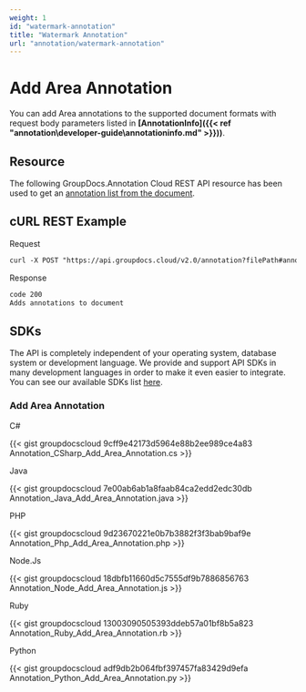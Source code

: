 ```yaml
---
weight: 1
id: "watermark-annotation"
title: "Watermark Annotation"
url: "annotation/watermark-annotation"
---
```







# Add Area Annotation #

You can add Area annotations to the supported document formats with request body parameters listed in **[AnnotationInfo]({{< ref "annotation\developer-guide\annotationinfo.md" >}}))**.

## Resource ##

The following GroupDocs.Annotation Cloud REST API resource has been used to get an [annotation list from the document](https://apireference.groupdocs.cloud/annotation/#!/Annotation/GetImport).

## cURL REST Example ##





 Request

```html 
curl -X POST "https://api.groupdocs.cloud/v2.0/annotation?filePath#annotationdocs%2F" -H  "accept: application/json" -H  "authorization: Bearer [Access Token]" -H  "Content-Type: application/json" -d "[  {    \"guid\": null,    \"documentGuid\": 0,    \"text\": null,    \"creatorGuid\": null,    \"creatorName\": \"Anonym A.\",    \"creatorEmail\": null,    \"box\": {      \"x\": 375.892761,      \"y\": 59.3882637,      \"width\": 88.7330551,      \"height\": 37.7290154    },    \"pageNumber\": 0,    \"annotationPosition\": {      \"x\": 852,      \"y\": 59.38826291079812    },    \"svgPath\": null,    \"type\": 1,    \"access\": null,    \"replies\": null,    \"createdOn\": \"0001-01-01T00:00:00\",    \"fontColor\": null,    \"penColor\": 1201033,    \"penWidth\": 1,    \"penStyle\": 0,    \"backgroundColor\": null,    \"fieldText\": null,    \"fontFamily\": null,    \"fontSize\": null,    \"opacity\": null,    \"angle\": null  }]" 
 ```




 Response

```html 
code 200
Adds annotations to document
 ```






## SDKs ##

The API is completely independent of your operating system, database system or development language. We provide and support API SDKs in many development languages in order to make it even easier to integrate. You can see our available SDKs list [here](https://github.com/groupdocs-annotation-cloud).

### Add Area Annotation ###





 C#




{{< gist groupdocscloud 9cff9e42173d5964e88b2ee989ce4a83 Annotation_CSharp_Add_Area_Annotation.cs >}}







 Java




{{< gist groupdocscloud 7e00ab6ab1a8faab84ca2edd2edc30db Annotation_Java_Add_Area_Annotation.java >}}







 PHP




{{< gist groupdocscloud 9d23670221e0b7b3882f3f3bab9baf9e Annotation_Php_Add_Area_Annotation.php >}}







 Node.Js




{{< gist groupdocscloud 18dbfb11660d5c7555df9b7886856763 Annotation_Node_Add_Area_Annotation.js >}}







 Ruby




{{< gist groupdocscloud 13003090505393ddeb57a01bf8b5a823 Annotation_Ruby_Add_Area_Annotation.rb >}}







 Python




{{< gist groupdocscloud adf9db2b064fbf397457fa83429d9efa Annotation_Python_Add_Area_Annotation.py >}}







